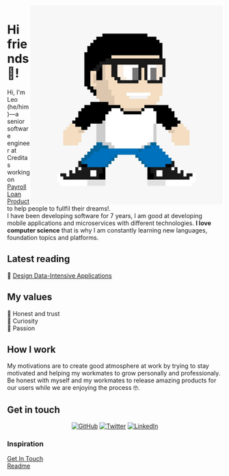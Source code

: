 <img align="right" src="https://github.com/leomindez/leomindez/blob/main/cartoon-myself.jpeg" alt="The image was created by twilio SIGNAL Event Tool" width=450px height=465px/>

# Hi friends 👋!
Hi, I'm Leo (he/him)—a senior software engineer at Creditas working on [Payroll Loan Product](https://www.creditas.com/mx/prestamo/nomina) to help people to fullfil their dreams!.<br>I have been developing software for 7 years, I am good at developing mobile applications and microservices with different technologies. **I love computer science** that is why I am constantly learning new languages, foundation topics and platforms. 

## Latest reading
🔪 [Design Data-Intensive Applications](learning.oreilly.com/library/view/designing-data-intensive-applications/9781491903063/)

## My values
💖 Honest and trust<br>
🌟 Curiosity<br>
🚀 Passion

## How I work
My motivations are to create good atmosphere at work by trying to stay motivated and helping my workmates to grow personally and professionaly.  
Be honest with myself and my workmates to release amazing products for our users while we are enjoying the process 🤓. 

## Get in touch
<p align="center">
	<a href="https://github.com/leomindez"><img src="https://img.shields.io/github/followers/terrytangyuan.svg?label=GitHub&style=social" alt="GitHub"></a>
	<a href="https://twitter.com/0xleonerd"><img src="https://img.shields.io/twitter/follow/TerryTangYuan?label=Twitter&style=social" alt="Twitter"></a>
	<a href="https://www.linkedin.com/in/leonelmendezjimenez"><img src="https://img.shields.io/badge/LinkedIn--_.svg?style=social&logo=linkedin" alt="LinkedIn"></a>
</p>

### Inspiration 
[Get In Touch](github.com/terrytangyuan/terrytangyuan)<br>
[Readme](https://github.com/katmeister/katmeister)

